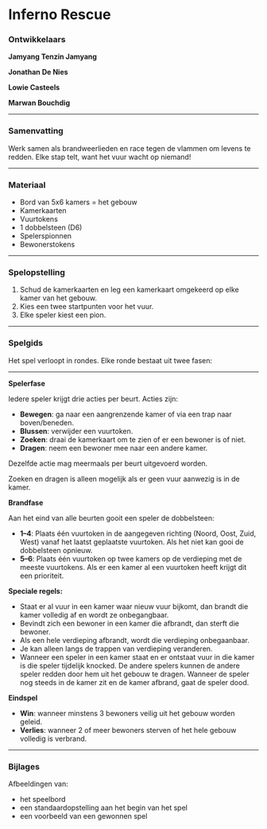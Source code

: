 # Inferno Rescue

### Ontwikkelaars

**Jamyang Tenzin Jamyang**

**Jonathan De Nies**

**Lowie Casteels**

**Marwan Bouchdig**

---

### Samenvatting

Werk samen als brandweerlieden en race tegen de vlammen om levens te redden. Elke stap telt, want het vuur wacht op niemand!

---

### Materiaal

- Bord van 5x6 kamers = het gebouw
- Kamerkaarten
- Vuurtokens
- 1 dobbelsteen (D6)
- Spelerspionnen
- Bewonerstokens

---

### Spelopstelling

1. Schud de kamerkaarten en leg een kamerkaart omgekeerd op elke kamer van het gebouw.
2. Kies een twee startpunten voor het vuur.
3. Elke speler kiest een pion.

---

### Spelgids

Het spel verloopt in rondes.
Elke ronde bestaat uit twee fasen:

---

**Spelerfase**

Iedere speler krijgt drie acties per beurt. Acties zijn:

- **Bewegen**: ga naar een aangrenzende kamer of via een trap naar boven/beneden.
- **Blussen**: verwijder een vuurtoken.
- **Zoeken**: draai de kamerkaart om te zien of er een bewoner is of niet.
- **Dragen**: neem een bewoner mee naar een andere kamer.

Dezelfde actie mag meermaals per beurt uitgevoerd worden.

Zoeken en dragen is alleen mogelijk als er geen vuur aanwezig is in de kamer.

**Brandfase**

Aan het eind van alle beurten gooit een speler de dobbelsteen:

- **1–4**: Plaats één vuurtoken in de aangegeven richting (Noord, Oost, Zuid, West) vanaf het laatst geplaatste vuurtoken. Als het niet kan gooi de dobbelsteen opnieuw.
- **5–6**: Plaats één vuurtoken op twee kamers op de verdieping met de meeste vuurtokens. Als er een kamer al een vuurtoken heeft krijgt dit een prioriteit.

**Speciale regels:**

- Staat er al vuur in een kamer waar nieuw vuur bijkomt, dan brandt die kamer volledig af en wordt ze onbegangbaar.
- Bevindt zich een bewoner in een kamer die afbrandt, dan sterft die bewoner.
- Als een hele verdieping afbrandt, wordt die verdieping onbegaanbaar.
- Je kan alleen langs de trappen van verdieping veranderen.
- Wanneer een speler in een kamer staat en er ontstaat vuur in die kamer is die speler tijdelijk knocked. De andere spelers kunnen de andere speler redden door hem uit het gebouw te dragen. Wanneer de speler nog steeds in de kamer zit en de kamer afbrand, gaat de speler dood.

**Eindspel**

- **Win**: wanneer minstens 3 bewoners veilig uit het gebouw worden geleid.
- **Verlies**: wanneer 2 of meer bewoners sterven of het hele gebouw volledig is verbrand.

---

### Bijlages

Afbeeldingen van:

- het speelbord
- een standaardopstelling aan het begin van het spel
- een voorbeeld van een gewonnen spel
